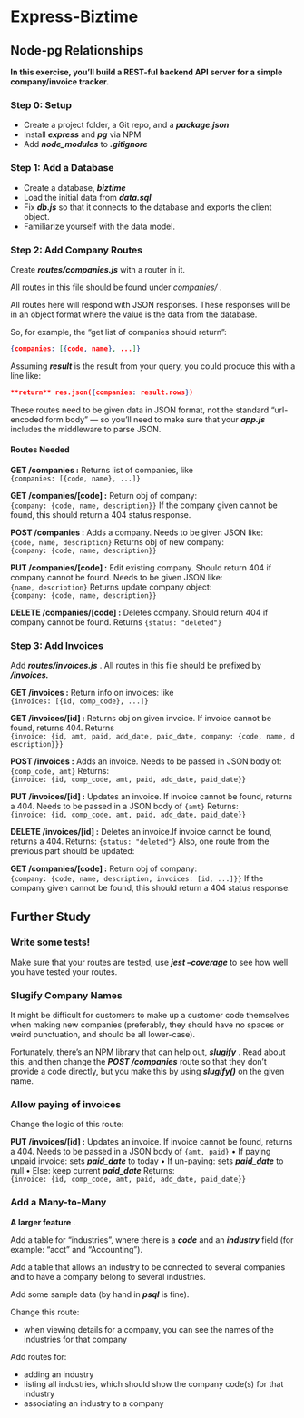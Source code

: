# Express-Biztime

## Node-pg Relationships

**In this exercise, you’ll build a REST-ful backend API server for a simple company/invoice tracker.**

### **Step 0: Setup**

* Create a project folder, a Git repo, and a ***package.json***
* Install  ***express*** and ***pg*** via NPM
* Add ***node_modules*** to ***.gitignore***

### **Step 1: Add a Database**

* Create a database, ***biztime***
* Load the initial data from ***data.sql***
* Fix ***db.js*** so that it connects to the database and exports the client object.
* Familiarize yourself with the data model.

### **Step 2: Add Company Routes**

Create ***routes/companies.js*** with a router in it.

All routes in this file should be found under  *companies/* .

All routes here will respond with JSON responses. These responses will be in an object format where the value is the data from the database.

So, for example, the “get list of companies should return”:

```json
{companies: [{code, name}, ...]}
```

Assuming ***result*** is the result from your query, you could produce this with a line like:

```json
**return** res.json({companies: result.rows})
```

These routes need to be given data in JSON format, not the standard “url-encoded form body” — so you’ll need to make sure that your ***app.js*** includes the middleware to parse JSON.

#### **Routes Needed**

**GET /companies :** Returns list of companies, like `{companies: [{code, name}, ...]}`

**GET /companies/[code] :** Return obj of company: `{company: {code, name, description}}`
If the company given cannot be found, this should return a 404 status response.

**POST /companies :** Adds a company. Needs to be given JSON like: `{code, name, description}` Returns obj of new company:  `{company: {code, name, description}}`

**PUT /companies/[code] :** Edit existing company. Should return 404 if company cannot be found.
Needs to be given JSON like: `{name, description}` Returns update company object: `{company: {code, name, description}}`

**DELETE /companies/[code] :** Deletes company. Should return 404 if company cannot be found.
Returns `{status: "deleted"}`

### **Step 3: Add Invoices**

Add  ***routes/invoices.js*** . All routes in this file should be prefixed by ***/invoices.***

**GET /invoices :** Return info on invoices: like `{invoices: [{id, comp_code}, ...]}`

**GET /invoices/[id] :** Returns obj on given invoice.
If invoice cannot be found, returns 404. Returns `{invoice: {id, amt, paid, add_date, paid_date, company: {code, name, description}}}`

**POST /invoices :** Adds an invoice. Needs to be passed in JSON body of: `{comp_code, amt}`
Returns: `{invoice: {id, comp_code, amt, paid, add_date, paid_date}}`

**PUT /invoices/[id] :** Updates an invoice. If invoice cannot be found, returns a 404.
Needs to be passed in a JSON body of `{amt}` Returns: `{invoice: {id, comp_code, amt, paid, add_date, paid_date}}`

**DELETE /invoices/[id] :** Deletes an invoice.If invoice cannot be found, returns a 404. Returns: `{status: "deleted"}` Also, one route from the previous part should be updated:

**GET /companies/[code] :** Return obj of company: `{company: {code, name, description, invoices: [id, ...]}}` If the company given cannot be found, this should return a 404 status response.

## **Further Study**

### **Write some tests!**

Make sure that your routes are tested, use ***jest –coverage*** to see how well you have tested your routes.

### **Slugify Company Names**

It might be difficult for customers to make up a customer code themselves when making new companies (preferably, they should have no spaces or weird punctuation, and should be all lower-case).

Fortunately, there’s an NPM library that can help out,  ***slugify*** . Read about this, and then change the ***POST /companies*** route so that they don’t provide a code directly, but you make this by using ***slugify()*** on the given name.

### **Allow paying of invoices**

Change the logic of this route:

**PUT /invoices/[id] :** Updates an invoice. If invoice cannot be found, returns a 404.
Needs to be passed in a JSON body of `{amt, paid}`
• If paying unpaid invoice: sets ***paid_date*** to today
• If un-paying: sets ***paid_date*** to null
• Else: keep current ***paid_date***
Returns: `{invoice: {id, comp_code, amt, paid, add_date, paid_date}}`

### **Add a Many-to-Many**

 **A larger feature** .

Add a table for “industries”, where there is a ***code*** and an ***industry*** field (for example: “acct” and “Accounting”).

Add a table that allows an industry to be connected to several companies and to have a company belong to several industries.

Add some sample data (by hand in ***psql*** is fine).

Change this route:

* when viewing details for a company, you can see the names of the industries for that company

Add routes for:

* adding an industry
* listing all industries, which should show the company code(s) for that industry
* associating an industry to a company
